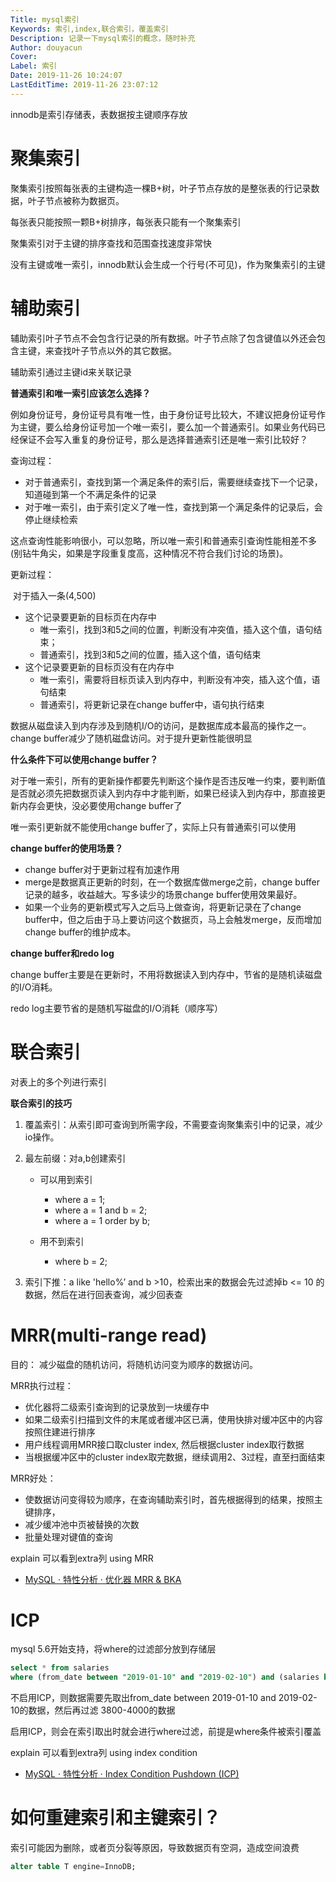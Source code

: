 ```yaml
---
Title: mysql索引
Keywords: 索引,index,联合索引，覆盖索引
Description: 记录一下mysql索引的概念，随时补充
Author: douyacun
Cover: 
Label: 索引
Date: 2019-11-26 10:24:07
LastEditTime: 2019-11-26 23:07:12
---
```


innodb是索引存储表，表数据按主键顺序存放

# 聚集索引
聚集索引按照每张表的主键构造一棵B+树，叶子节点存放的是整张表的行记录数据，叶子节点被称为数据页。

每张表只能按照一颗B+树排序，每张表只能有一个聚集索引

聚集索引对于主键的排序查找和范围查找速度非常快

没有主键或唯一索引，innodb默认会生成一个行号(不可见)，作为聚集索引的主键

# 辅助索引

辅助索引叶子节点不会包含行记录的所有数据。叶子节点除了包含键值以外还会包含主键，来查找叶子节点以外的其它数据。

辅助索引通过主键id来关联记录

**普通索引和唯一索引应该怎么选择？**

例如身份证号，身份证号具有唯一性，由于身份证号比较大，不建议把身份证号作为主键，要么给身份证号加一个唯一索引，要么加一个普通索引。如果业务代码已经保证不会写入重复的身份证号，那么是选择普通索引还是唯一索引比较好？

查询过程：

- 对于普通索引，查找到第一个满足条件的索引后，需要继续查找下一个记录，知道碰到第一个不满足条件的记录
- 对于唯一索引，由于索引定义了唯一性，查找到第一个满足条件的记录后，会停止继续检索

这点查询性能影响很小，可以忽略，所以唯一索引和普通索引查询性能相差不多(别钻牛角尖，如果是字段重复度高，这种情况不符合我们讨论的场景)。

更新过程：

​	对于插入一条(4,500)

- 这个记录要更新的目标页在内存中
  - 唯一索引，找到3和5之间的位置，判断没有冲突值，插入这个值，语句结束；
  - 普通索引，找到3和5之间的位置，插入这个值，语句结束
- 这个记录要更新的目标页没有在内存中
  - 唯一索引，需要将目标页读入到内存中，判断没有冲突，插入这个值，语句结束
  - 普通索引，将更新记录在change buffer中，语句执行结束

数据从磁盘读入到内存涉及到随机I/O的访问，是数据库成本最高的操作之一。change buffer减少了随机磁盘访问。对于提升更新性能很明显

**什么条件下可以使用change buffer？**

对于唯一索引，所有的更新操作都要先判断这个操作是否违反唯一约束，要判断值是否就必须先把数据页读入到内存中才能判断，如果已经读入到内存中，那直接更新内存会更快，没必要使用change buffer了

唯一索引更新就不能使用change buffer了，实际上只有普通索引可以使用

**change buffer的使用场景？**

- change buffer对于更新过程有加速作用
- merge是数据真正更新的时刻，在一个数据库做merge之前，change buffer记录的越多，收益越大。写多读少的场景change buffer使用效果最好。
- 如果一个业务的更新模式写入之后马上做查询，将更新记录在了change buffer中，但之后由于马上要访问这个数据页，马上会触发merge，反而增加change buffer的维护成本。

**change buffer和redo log**

change buffer主要是在更新时，不用将数据读入到内存中，节省的是随机读磁盘的I/O消耗。

redo log主要节省的是随机写磁盘的I/O消耗（顺序写）

# 联合索引
对表上的多个列进行索引

**联合索引的技巧**

1. 覆盖索引：从索引即可查询到所需字段，不需要查询聚集索引中的记录，减少io操作。

2. 最左前缀：对a,b创建索引

   - 可以用到索引
     - where a = 1;
     - where a = 1 and b = 2;
     - where a = 1 order by b;

   - 用不到索引
     - where b = 2;

3. 索引下推：a like 'hello%’ and b >10，检索出来的数据会先过滤掉b <= 10 的数据，然后在进行回表查询，减少回表查

# MRR(multi-range read)

目的： 减少磁盘的随机访问，将随机访问变为顺序的数据访问。

MRR执行过程：

- 优化器将二级索引查询到的记录放到一块缓存中
- 如果二级索引扫描到文件的末尾或者缓冲区已满，使用快排对缓冲区中的内容按照住建进行排序
- 用户线程调用MRR接口取cluster index, 然后根据cluster index取行数据
- 当根据缓冲区中的cluster index取完数据，继续调用2、3过程，直至扫面结束 

MRR好处：
- 使数据访问变得较为顺序，在查询辅助索引时，首先根据得到的结果，按照主键排序，
- 减少缓冲池中页被替换的次数
- 批量处理对键值的查询

explain 可以看到extra列 using MRR

- [MySQL · 特性分析 · 优化器 MRR & BKA](http://mysql.taobao.org/monthly/2016/01/04/)

# ICP

mysql 5.6开始支持，将where的过滤部分放到存储层

```sql
select * from salaries
where (from_date between "2019-01-10" and "2019-02-10") and (salaries between 3800 and 4000)
```
不启用ICP，则数据需要先取出from_date between 2019-01-10 and 2019-02-10的数据，然后再过滤 3800-4000的数据

启用ICP，则会在索引取出时就会进行where过滤，前提是where条件被索引覆盖

explain 可以看到extra列 using index condition

- [MySQL · 特性分析 · Index Condition Pushdown (ICP)](http://mysql.taobao.org/monthly/2015/12/08/)

# 如何重建索引和主键索引？

索引可能因为删除，或者页分裂等原因，导致数据页有空洞，造成空间浪费

```sql
alter table T engine=InnoDB;
```

